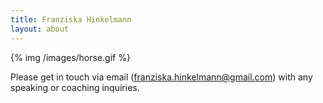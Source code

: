 ```yaml
---
title: Franziska Hinkelmann
layout: about
---
```


{% img /images/horse.gif %}

Please get in touch via email (franziska.hinkelmann@gmail.com) with any speaking or coaching inquiries.
<!-- [Interview](http://www.codepancake.com/spotlight-number-78-software-engineer-franziska/) with Code Pancake. -->

